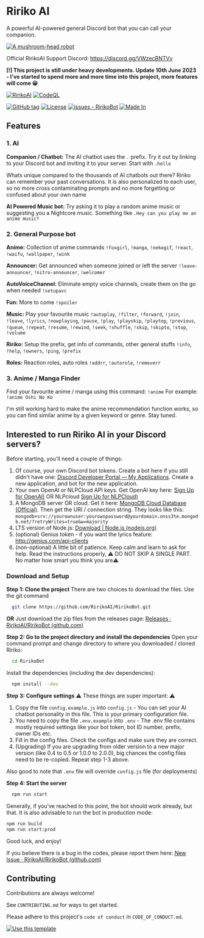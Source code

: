 
# Ririko AI
A powerful AI-powered general Discord bot that you can call your companion.

[![A mushroom-head robot](https://i.imgur.com/85Z84vf.png 'Codey the Codecademy mascot')](https://discord.gg/VWzecBNTVv)

Official RirikoAI Support Discord: https://discord.gg/VWzecBNTVv

**[!] This project is still under heavy developments. Update 10th June 2023 - I've started to spend more and more time into this project, more features will come 😀**

[![RirikoAI](https://circleci.com/gh/RirikoAI/RirikoBot.svg?style=svg)](https://app.circleci.com/pipelines/github/RirikoAI/RirikoBot?branch=master)
[![CodeQL](https://github.com/RirikoAI/RirikoBot/workflows/CodeQL/badge.svg)](https://github.com/RirikoAI/RirikoBot/actions?query=workflow%3ACodeQL)

[![GitHub tag](https://img.shields.io/github/tag/RirikoAI/RirikoBot?include_prereleases=&sort=semver&color=blue)](https://github.com/RirikoAI/RirikoBot/releases/)
[![License](https://img.shields.io/badge/License-MIT-blue)](#license)
[![issues - RirikoBot](https://img.shields.io/github/issues/RirikoAI/RirikoBot)](https://github.com/RirikoAI/RirikoBot/issues)
[![Made In](https://img.shields.io/badge/made%20in-Malaysia-red.svg)](https://www.google.com/search?q=malaysia)

## Features
### 1. AI
**Companion / Chatbot:**
The AI chatbot uses the `.` prefix. Try it out by linking to your Discord bot and inviting it to your server. Start with `.hello`

Whats unique compared to the thousands of AI chatbots out there? 
Ririko can remember your past conversations. It is also personalized to each user, so no more cross contaminating prompts and no more forgetting or confused about your own name

**AI Powered Music bot:**
Try asking it to play a random anime music or suggesting you a Nightcore music. Something like `.Hey can you play me an anime music?`

### 2. General Purpose bot
**Anime:** Collection of anime commands
 `!foxgirl`, `!manga`, `!nekogif`, `!react`, `!waifu`, `!wallpaper`, `!wink` 

**Announcer:** Get announced when someone joined or left the server
`!leave-announcer`, `!nitro-announcer`, `!welcomer`  

**AutoVoiceChannel:** Eliminate empty voice channels, create them on the go when needed
 `!setupavc`  

**Fun:** More to come
`!spoiler`  

**Music:** Play your favourite music
 `!autoplay`, `!filter`, `!forward`, `!join`, `!leave`, `!lyrics`, `!nowplaying`, `!pause`, `!play`, `!playskip`, `!playtop`, `!previous`, `!queue`, `!repeat`, `!resume`, `!rewind`, `!seek`, `!shuffle`, `!skip`, `!skipto`, `!stop`, `!volume`  

**Ririko:** Setup the prefix, get info of commands, other general stuffs
 `!info`, `!help`, `!owners`, `!ping`, `!prefix`  

**Roles:** Reaction roles, auto roles
`!addrr`, `!autorole`, `!removerr`

### 3. Anime / Manga Finder
Find your favourite anime / manga using this command: `!anime` 
For example: `!anime Oshi No Ko`

I'm still working hard to make the anime recommendation function works, so you can find similar anime by a given keyword or genre. Stay tuned.

## Interested to run Ririko AI in your Discord servers?
Before starting, you'll need a couple of things:
1. Of course, your own Discord bot tokens. Create a bot here if you still didn't have one: [Discord Developer Portal — My Applications](https://discord.com/developers/applications). Create a new application, and bot for the new application. 
2. Your own OpenAI or NLPCloud API keys. Get OpenAI key here: [Sign Up for OpenAI)](https://platform.openai.com/signup?launch) OR NLPcloud [Sign Up for NLPCloud)](https://nlpcloud.com/home/register)
3. A MongoDB server OR cloud. Get it here: [MongoDB Cloud Database (Official)](https://www.mongodb.com/free-cloud-database).  Then get the URI / connection string. They looks like this: `mongodb+srv://yourownuser:yourownpassword@yourdomain.onss3te.mongodb.net/?retryWrites=true&w=majority`
4. LTS version of Node.js: [Download | Node.js (nodejs.org)](https://nodejs.org/en/download)
5. (optional) Genius token - if you want the lyrics feature: http://genius.com/api-clients
6. (non-optional) A little bit of patience. Keep calm and learn to ask for help. Read the instructions properly, ⚠️ DO NOT SKIP A SINGLE PART. No matter how smart you think you are⚠️

### Download and Setup
**Step 1: Clone the project**
There are two choices to download the files. Use the git command
```bash
  git clone https://github.com/RirikoAI/RirikoBot.git
```
**OR** Just download the zip files from the releases page: [Releases · RirikoAI/RirikoBot (github.com)](https://github.com/RirikoAI/RirikoBot/releases)

**Step 2: Go to the project directory and install the dependencies**
Open your command prompt and change directory to where you downloaded / cloned Ririko:
```bash
  cd RirikoBot
```
Install the dependencies (including the dev dependencies):

```bash
  npm install --dev
```

**Step 3: Configure settings**
⚠️ These things are super important: ⚠️
1. Copy the file `config.example.js` into `config.js` - You can set your AI chatbot personality in this file. This is your primary configuration file.
2. You need to copy the file `.env.example`  into `.env`  - The .env file contains mostly required settings like your bot token, bot ID number, prefix, owner IDs etc.
3. Fill in the config files. Check the configs and make sure they are correct.
4. (Upgrading) If you are upgrading from older version to a new major version (like 0.4 to 0.5 or 1.0.0 to 2.0.0), big chances the config files need to be re-copied. Repeat step 1-3 above.

Also good to note that `.env` file will override `config.js` file (for deployments)

**Step 4: Start the server**
```bash
  npm run start
```
Generally, if you've reached to this point, the bot should work already, but that. It is also advisable to run the bot in production mode:
```bash
npm run build
npm run start:prod
```
Good luck, and enjoy!

If you believe there is a bug in the codes, please report them here: [New Issue · RirikoAI/RirikoBot (github.com)](https://github.com/RirikoAI/RirikoBot/issues/new/choose)

## Contributing

Contributions are always welcome!

See `CONTRIBUTING.md` for ways to get started.

Please adhere to this project's `code of conduct` in `CODE_OF_CONDUCT.md`.

[![Use this template](https://img.shields.io/badge/Generate-Use_this_template-2ea44f?style=for-the-badge)](https://github.com/RirikoAI/RirikoBot/generate)
